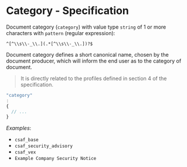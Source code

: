 # Category - Specification

Document category (`category`) with value type `string` of 1 or more characters with `pattern` (regular expression):

```regexp
^[^\\s\\-_\\.](.*[^\\s\\-_\\.])?$
```

Document category defines a short canonical name, chosen by the document producer, which will inform the end user as to the category of document.

> It is directly related to the profiles defined in section 4 of the specification.

```javascript
"category"
:
{
  // ...
}
```

*Examples*:

* `csaf_base`
* `csaf_security_advisory`
* `csaf_vex`
* `Example Company Security Notice`
